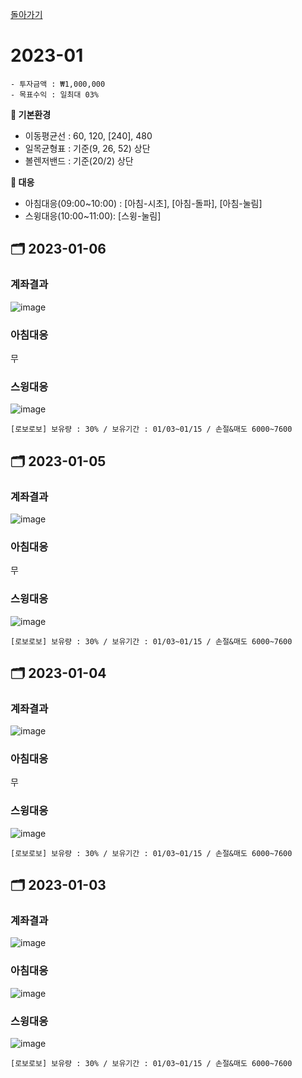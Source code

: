 [돌아가기](/StockCompany-Korea/README.md)

# 2023-01
```
- 투자금액 : ₩1,000,000
- 목표수익 : 일최대 03%
```

**:game_die: 기본환경**
- 이동평균선 : 60, 120, [240], 480
- 일목균형표 : 기준(9, 26, 52) 상단
- 볼렌저밴드 : 기준(20/2) 상단

**:game_die: 대응**
- 아침대응(09:00~10:00) : [아침-시초], [아침-돌파], [아침-눌림]
- 스윙대응(10:00~11:00): [스윙-눌림]


## :card_index_dividers: 2023-01-06
### 계좌결과
![image](https://user-images.githubusercontent.com/77244047/210952532-b4d4ff32-cd0c-46c6-9f77-4aff2ea91c38.png)

### 아침대응
무

### 스윙대응
![image](https://user-images.githubusercontent.com/77244047/210953006-94a0274d-8e9e-4cba-aebd-3ee02e5a4d7b.png)
```
[로보로보] 보유량 : 30% / 보유기간 : 01/03~01/15 / 손절&매도 6000~7600
```

## :card_index_dividers: 2023-01-05
### 계좌결과
![image](https://user-images.githubusercontent.com/77244047/210952342-c8d95e7d-917a-49f4-89a7-be6d9ad27fa2.png)

### 아침대응
무

### 스윙대응
![image](https://user-images.githubusercontent.com/77244047/210303810-c033c6e0-133e-43a8-90d9-89c0ee2cc9d9.png)
```
[로보로보] 보유량 : 30% / 보유기간 : 01/03~01/15 / 손절&매도 6000~7600
```

## :card_index_dividers: 2023-01-04
### 계좌결과
![image](https://user-images.githubusercontent.com/77244047/210952209-cf307242-ecc5-49bc-890b-39b086b1668f.png)

### 아침대응
무

### 스윙대응
![image](https://user-images.githubusercontent.com/77244047/210303810-c033c6e0-133e-43a8-90d9-89c0ee2cc9d9.png)
```
[로보로보] 보유량 : 30% / 보유기간 : 01/03~01/15 / 손절&매도 6000~7600
```

## :card_index_dividers: 2023-01-03
### 계좌결과
![image](https://user-images.githubusercontent.com/77244047/210303430-06256f3d-85de-4118-b172-852418194cbd.png)

### 아침대응
![image](https://user-images.githubusercontent.com/77244047/210921643-f8bacb9b-4053-4189-986e-cf63343b4ebe.png)

### 스윙대응
![image](https://user-images.githubusercontent.com/77244047/210303810-c033c6e0-133e-43a8-90d9-89c0ee2cc9d9.png)
```
[로보로보] 보유량 : 30% / 보유기간 : 01/03~01/15 / 손절&매도 6000~7600
```
